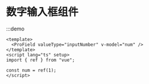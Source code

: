 # 数字输入框组件

:::demo

```vue
<template>
  <ProField valueType="inputNumber" v-model="num" />
</template>
<script lang="ts" setup>
import { ref } from "vue";

const num = ref(1);
</script>
```
